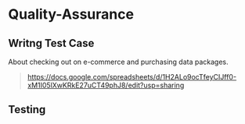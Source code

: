 # Quality-Assurance
## Writng Test Case
About checking out on e-commerce and purchasing data packages.
> https://docs.google.com/spreadsheets/d/1H2ALo9ocTfeyCIJff0-xM1I05lXwKRkE27uCT49phJ8/edit?usp=sharing
## Testing
